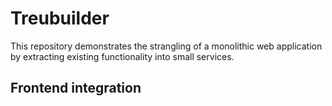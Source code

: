 # Treubuilder
This repository demonstrates the strangling of a monolithic web application by extracting existing functionality into small services.

## Frontend integration



